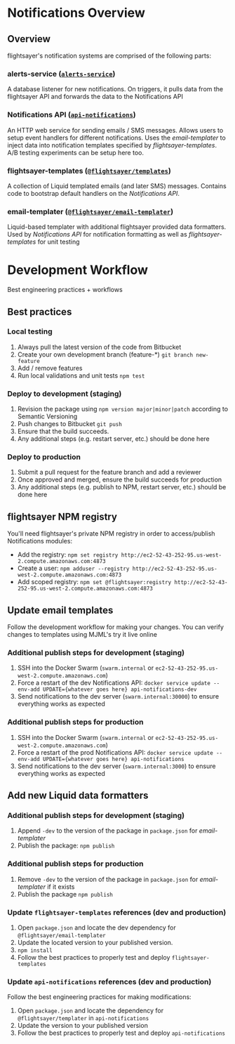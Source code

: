 # Notifications Overview

## Overview
flightsayer's notification systems are comprised of the following parts:

### alerts-service ([`alerts-service`](https://bitbucket.org/resilientops/alerts-service))
A database listener for new notifications. On triggers, it pulls data from the flightsayer API and forwards the data to the Notifications API

### Notifications API ([`api-notifications`](https://bitbucket.org/resilientops/api-notifications))
An HTTP web service for sending emails / SMS messages. Allows users to setup event handlers for different notifications. Uses the *email-templater* to inject data into notification templates specified by *flightsayer-templates*. A/B testing experiments can be setup here too.

### flightsayer-templates ([`@flightsayer/templates`](https://bitbucket.org/resilientops/flightsayer-templates))
A collection of Liquid templated emails (and later SMS) messages. Contains code to bootstrap default handlers on the *Notifications API*.

### email-templater ([`@flightsayer/email-templater`](https://bitbucket.org/resilientops/email-templater))
Liquid-based templater with additional flightsayer provided data formatters. Used by *Notifications API* for notification formatting as well as *flightsayer-templates* for unit testing

# Development Workflow
Best engineering practices + workflows

## Best practices
### Local testing
1. Always pull the latest version of the code from Bitbucket
2. Create your own development branch (feature-*) `git branch new-feature`
3. Add / remove features
4. Run local validations and unit tests `npm test`

### Deploy to development (staging)
1. Revision the package using `npm version major|minor|patch` according to Semantic Versioning
2. Push changes to Bitbucket `git push`
3. Ensure that the build succeeds. 
4. Any additional steps (e.g. restart server, etc.) should be done here

### Deploy to production
1. Submit a pull request for the feature branch and add a reviewer
2. Once approved and merged, ensure the build succeeds for production
3. Any additional steps (e.g. publish to NPM, restart server, etc.) should be done here

## flightsayer NPM registry
You'll need flightsayer's private NPM registry in order to access/publish Notifications modules:

- Add the registry:
`npm set registry http://ec2-52-43-252-95.us-west-2.compute.amazonaws.com:4873`
- Create a user:
`npm adduser --registry http://ec2-52-43-252-95.us-west-2.compute.amazonaws.com:4873`
- Add scoped registry:
`npm set @flightsayer:registry http://ec2-52-43-252-95.us-west-2.compute.amazonaws.com:4873`

## Update email templates
Follow the development workflow for making your changes. You can verify changes to templates using MJML's try it live online

### Additional publish steps for development (staging)
1. SSH into the Docker Swarm (`swarm.internal` or `ec2-52-43-252-95.us-west-2.compute.amazonaws.com`)
2. Force a restart of the dev Notifications API: `docker service update --env-add UPDATE={whatever goes here} api-notifications-dev`
3. Send notifications to the dev server (`swarm.internal:30000`) to ensure everything works as expected

### Additional publish steps for production
1. SSH into the Docker Swarm (`swarm.internal` or `ec2-52-43-252-95.us-west-2.compute.amazonaws.com`)
2. Force a restart of the prod Notifications API: `docker service update --env-add UPDATE={whatever goes here} api-notifications`
3. Send notifications to the dev server (`swarm.internal:3000`) to ensure everything works as expected

## Add new Liquid data formatters
### Additional publish steps for development (staging)
1. Append `-dev` to the version of the package in `package.json` for *email-templater*
2. Publish the package: `npm publish`

### Additional publish steps for production
1. Remove `-dev` to the version of the package in `package.json` for *email-templater* if it exists
2. Publish the package `npm publish`

### Update `flightsayer-templates` references (dev and production)
1. Open `package.json` and locate the dev dependency for `@flightsayer/email-templater`
2. Update the located version to your published version.
3. `npm install`
4. Follow the best practices to properly test and deploy `flightsayer-templates`

### Update `api-notifications` references (dev and production)
Follow the best engineering practices for making modifications:

1. Open `package.json` and locate the dependency for `@flightsayer/templater` in `api-notifications`
2. Update the version to your published version 
3. Follow the best practices to properly test and deploy `api-notifications`